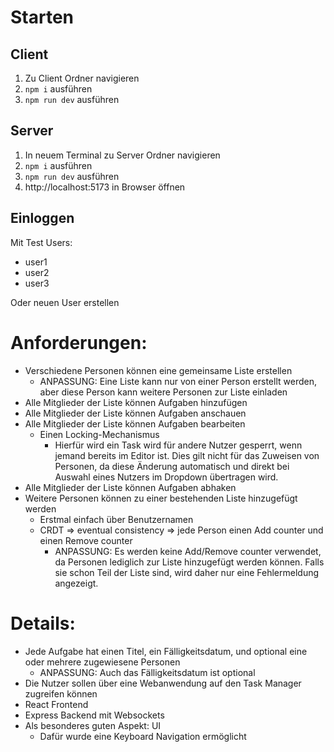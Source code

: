 # Starten 

## Client 
1. Zu Client Ordner navigieren 
2. `npm i` ausführen
3. `npm run dev` ausführen

## Server 
1. In neuem Terminal zu Server Ordner navigieren 
2. `npm i` ausführen
3. `npm run dev` ausführen
4. http://localhost:5173 in Browser öffnen

## Einloggen 
Mit Test Users:
- user1
- user2
- user3

Oder neuen User erstellen 


# Anforderungen:

- Verschiedene Personen können eine gemeinsame Liste erstellen
  - ANPASSUNG: Eine Liste kann nur von einer Person erstellt werden, aber diese Person kann weitere Personen zur Liste einladen
- Alle Mitglieder der Liste können Aufgaben hinzufügen
- Alle Mitglieder der Liste können Aufgaben anschauen
- Alle Mitglieder der Liste können Aufgaben bearbeiten
  - Einen Locking-Mechanismus
    - Hierfür wird ein Task wird für andere Nutzer gesperrt, wenn jemand bereits im Editor ist. Dies gilt nicht für das Zuweisen von Personen, da diese Änderung automatisch und direkt bei Auswahl eines Nutzers im Dropdown übertragen wird.
- Alle Mitglieder der Liste können Aufgaben abhaken
- Weitere Personen können zu einer bestehenden Liste hinzugefügt werden
  - Erstmal einfach über Benutzernamen
  - CRDT ⇒ eventual consistency ⇒ jede Person einen Add counter und einen Remove counter
    - ANPASSUNG: Es werden keine Add/Remove counter verwendet, da Personen lediglich zur Liste hinzugefügt werden können. Falls sie schon Teil der Liste sind, wird daher nur eine Fehlermeldung angezeigt.

# Details:
- Jede Aufgabe hat einen Titel, ein Fälligkeitsdatum, und optional eine oder mehrere zugewiesene Personen
  - ANPASSUNG: Auch das Fälligkeitsdatum ist optional
- Die Nutzer sollen über eine Webanwendung auf den Task Manager zugreifen können
- React Frontend   
- Express Backend mit Websockets 
- Als besonderes guten Aspekt: UI
  - Dafür wurde eine Keyboard Navigation ermöglicht
